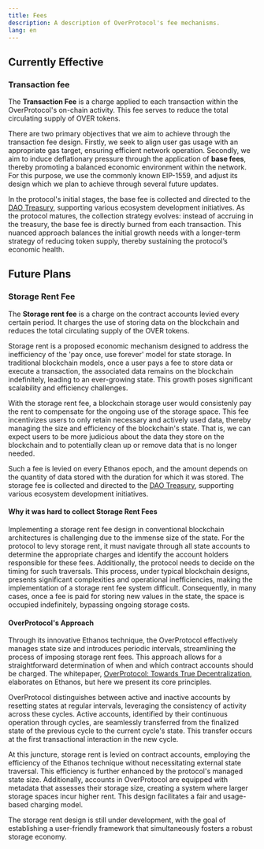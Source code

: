 ```yaml
---
title: Fees
description: A description of OverProtocol's fee mechanisms.
lang: en
---
```


## Currently Effective

### Transaction fee

The **Transaction Fee** is a charge applied to each transaction within the OverProtocol's on-chain activity. This fee serves to reduce the total circulating supply of OVER tokens.

There are two primary objectives that we aim to achieve through the transaction fee design. Firstly, we seek to align user gas usage with an appropriate gas target, ensuring efficient network operation. Secondly, we aim to induce deflationary pressure through the application of **base fees**, thereby promoting a balanced economic environment within the network. For this purpose, we use the commonly known EIP-1559, and adjust its design which we plan to achieve through several future updates.

In the protocol's initial stages, the base fee is collected and directed to the [DAO Treasury](/learn/key-features/tokenomics/distribution#treasury), supporting various ecosystem development initiatives. As the protocol matures, the collection strategy evolves: instead of accruing in the treasury, the base fee is directly burned from each transaction. This nuanced approach balances the initial growth needs with a longer-term strategy of reducing token supply, thereby sustaining the protocol’s economic health.

## Future Plans

### Storage Rent Fee

The **Storage rent fee** is a charge on the contract accounts levied every certain period. It charges the use of storing data on the blockchain and reduces the total circulating supply of the OVER tokens.

Storage rent is a proposed economic mechanism designed to address the inefficiency of the 'pay once, use forever' model for state storage. In traditional blockchain models, once a user pays a fee to store data or execute a transaction, the associated data remains on the blockchain indefinitely, leading to an ever-growing state. This growth poses significant scalability and efficiency challenges.

With the storage rent fee, a blockchain storage user would consistenly pay the rent to compensate for the ongoing use of the storage space. This fee incentivizes users to only retain necessary and actively used data, thereby managing the size and efficiency of the blockchain's state. That is, we can expect users to be more judicious about the data they store on the blockchain and to potentially clean up or remove data that is no longer needed.

Such a fee is levied on every Ethanos epoch, and the amount depends on the quantity of data stored with the duration for which it was stored. The storage fee is collected and directed to the [DAO Treasury](/learn/key-features/tokenomics/distribution#treasury), supporting various ecosystem development initiatives.

#### Why it was hard to collect Storage Rent Fees

Implementing a storage rent fee design in conventional blockchain architectures is challenging due to the immense size of the state. For the protocol to levy storage rent, it must navigate through all state accounts to determine the appropriate charges and identify the account holders responsible for these fees. Additionally, the protocol needs to decide on the timing for such traversals. This process, under typical blockchain designs, presents significant complexities and operational inefficiencies, making the implementation of a storage rent fee system difficult. Consequently, in many cases, once a fee is paid for storing new values in the state, the space is occupied indefinitely, bypassing ongoing storage costs.

#### OverProtocol's Approach

Through its innovative Ethanos technique, the OverProtocol effectively manages state size and introduces periodic intervals, streamlining the process of imposing storage rent fees. This approach allows for a straightforward determination of when and which contract accounts should be charged. The whitepaper, [OverProtocol: Towards True Decentralization](https://drive.google.com/file/d/1DNK0FFOVhnVDRnz8h9RJ1NoDUN4W0He8/view), elaborates on Ethanos, but here we present its core principles.

OverProtocol distinguishes between active and inactive accounts by resetting states at regular intervals, leveraging the consistency of activity across these cycles. Active accounts, identified by their continuous operation through cycles, are seamlessly transferred from the finalized state of the previous cycle to the current cycle's state. This transfer occurs at the first transactional interaction in the new cycle.

At this juncture, storage rent is levied on contract accounts, employing the efficiency of the Ethanos technique without necessitating external state traversal. This efficiency is further enhanced by the protocol's managed state size. Additionally, accounts in OverProtocol are equipped with metadata that assesses their storage size, creating a system where larger storage spaces incur higher rent. This design facilitates a fair and usage-based charging model.

The storage rent design is still under development, with the goal of establishing a user-friendly framework that simultaneously fosters a robust storage economy.
